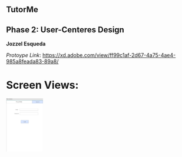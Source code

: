 ## TutorMe
## Phase 2: User-Centeres Design

**Jozzel Esqueda**


*Protoype Link*: 
https://xd.adobe.com/view/ff99c1af-2d67-4a75-4ae4-985a8feada83-89a8/

# Screen Views:

<img src="phase2/MainScreen.png" alt="Main Screen" width="100"/>
